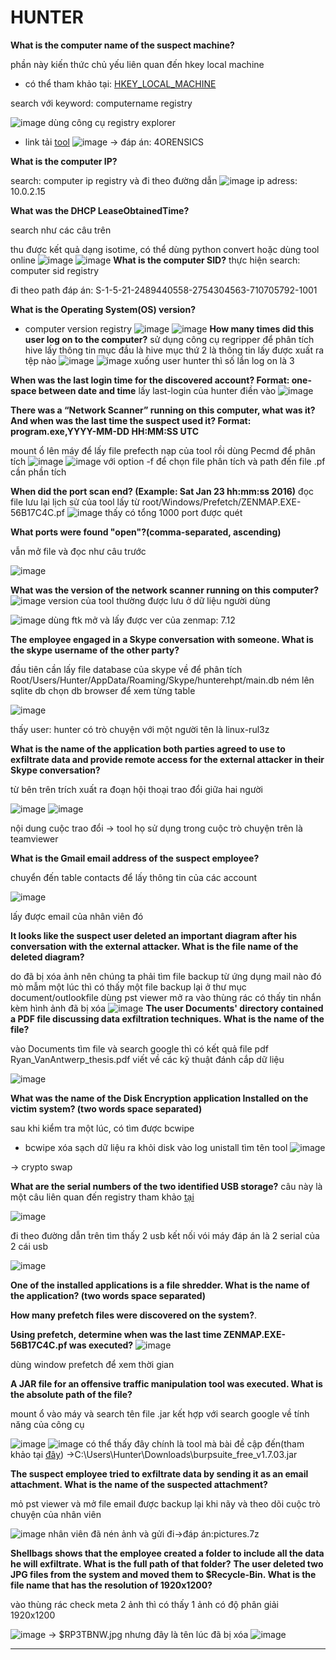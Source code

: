 # HUNTER
**What is the computer name of the suspect machine?**

phần này kiến thức chủ yếu liên quan đến hkey local machine
* có thể tham khảo tại: [HKEY_LOCAL_MACHINE](https://www.lifewire.com/hkey-local-machine-2625902)

search với keyword: computername registry

![image](https://user-images.githubusercontent.com/110059218/224646446-98b89045-7d76-4bf8-87d5-1c1a12e0c419.png)
dùng công cụ registry explorer

* link tải [tool](https://drive.google.com/file/d/19EW3ZJkz-Qac6Tt1r8suNgBOPAmGkDq1/view?usp=share_link)
![image](https://user-images.githubusercontent.com/110059218/224647405-db32fa7c-40a3-409e-8085-576be996f329.png)
-> đáp án: 4ORENSICS

**What is the computer IP?**

search: computer ip registry và đi theo đường dẫn
![image](https://user-images.githubusercontent.com/110059218/224649182-9347a8d2-8efb-4241-84f8-4a2400912f4b.png)
ip adress: 10.0.2.15

**What was the DHCP LeaseObtainedTime?**

search như các câu trên

thu được kết quả dạng isotime, có thể dùng python convert hoặc dùng tool online
![image](https://user-images.githubusercontent.com/110059218/224698308-6dd8c5b8-19a1-4a64-b9b2-9189809debff.png)
![image](https://user-images.githubusercontent.com/110059218/225620331-e107fa16-dfd3-4b68-809d-34f30d3ae779.png)
**What is the computer SID?**
thực hiện search: computer sid registry

đi theo path
đáp án: S-1-5-21-2489440558-2754304563-710705792-1001

**What is the Operating System(OS) version?**
* computer version registry
![image](https://user-images.githubusercontent.com/110059218/224754224-2b409d75-3259-4628-9ee7-4e875befaf12.png)
![image](https://user-images.githubusercontent.com/110059218/224754302-1c86c8cb-e474-43cf-98d6-cd0c2780f17c.png)
**How many times did this user log on to the computer?**
sử dụng công cụ regripper để phân tích hive lấy thông tin
mục đầu là hive mục thứ 2 là thông tin lấy được xuất ra tệp nào
![image](https://user-images.githubusercontent.com/110059218/224762692-b15cf90a-c543-4038-9677-eea99399b055.png)
![image](https://user-images.githubusercontent.com/110059218/224762750-54126572-78d8-4900-8a5f-af32b1dd7afa.png)
xuống user hunter thì số lần log on là 3

**When was the last login time for the discovered account? Format: one-space between date and time**
lấy last-login của hunter điền vào
![image](https://user-images.githubusercontent.com/110059218/224763723-4842afa0-0bd2-49c6-9fe5-1d49fbbe320e.png)

**There was a “Network Scanner” running on this computer, what was it? And when was the last time the suspect used it? Format: program.exe,YYYY-MM-DD HH:MM:SS UTC**

mount ổ lên máy để lấy file prefecth nạp của tool rồi dùng Pecmd để phân tích
![image](https://user-images.githubusercontent.com/110059218/225621414-2c0bbf8b-765a-47bc-88da-370c233dea54.png)
![image](https://user-images.githubusercontent.com/110059218/225622437-efbacf69-f290-4fa9-9e62-f4089d43bb4c.png)
với option -f để chọn file phân tích và path đến file .pf cần phần tích

**When did the port scan end? (Example: Sat Jan 23 hh:mm:ss 2016)**
đọc file lưu lại lịch sử của tool lấy từ root/Windows/Prefetch/ZENMAP.EXE-56B17C4C.pf
![image](https://user-images.githubusercontent.com/110059218/225643581-8f7558df-0f82-4ef4-a503-c46c6e9e0b13.png)
thấy có tổng 1000 port được quét

**What ports were found "open"?(comma-separated, ascending)**

vẫn mở file và đọc như câu trước 

![image](https://user-images.githubusercontent.com/110059218/225650626-61bc1d00-9856-4578-b1bc-ed4f4ac511e2.png)

**What was the version of the network scanner running on this computer?**
![image](https://user-images.githubusercontent.com/110059218/225650762-956f2972-0200-4e7c-a07e-884a6515c450.png)
version của tool thường được lưu ở dữ liệu người dùng

![image](https://user-images.githubusercontent.com/110059218/225650895-655857bb-bf7a-416a-a979-af35e1881b6f.png)
dùng ftk mở và lấy được ver của zenmap: 7.12

**The employee engaged in a Skype conversation with someone. What is the skype username of the other party?**

đầu tiên cần lấy file database của skype về để phân tích
Root/Users/Hunter/AppData/Roaming/Skype/hunterehpt/main.db
ném lên sqlite db chọn db browser để xem từng table

![image](https://user-images.githubusercontent.com/110059218/225661727-619ccae0-cc30-45b5-b0f4-aa9b17c0b0b2.png)

thấy user: hunter có trò chuyện với một người tên là linux-rul3z

**What is the name of the application both parties agreed to use to exfiltrate data and provide remote access for the external attacker in their Skype conversation?**
 
 từ bên trên trích xuất ra đoạn hội thoại trao đổi giữa hai người
 
![image](https://user-images.githubusercontent.com/110059218/225662342-65e57c48-eecd-4bfd-89df-b537b9d92b4f.png)
![image](https://user-images.githubusercontent.com/110059218/225662611-cf34c1d6-0656-471e-8fa0-d2a5c5bdd9e7.png)

nội dung cuộc trao đổi
-> tool họ sử dụng trong cuộc trò chuyện trên là teamviewer

**What is the Gmail email address of the suspect employee?**

chuyển đến table contacts để lấy thông tin của các account 

![image](https://user-images.githubusercontent.com/110059218/225664749-200797b0-9b58-44d4-a746-a6361abf57f9.png)

lấy được email của nhân viên đó

**It looks like the suspect user deleted an important diagram after his conversation with the external attacker. What is the file name of the deleted diagram?**

do đã bị xóa ảnh nên chúng ta phải tìm file backup từ ứng dụng mail nào đó
mò mẫm một lúc thì có thấy một file backup lại ở thư mục document/outlookfile
dùng pst viewer mở ra vào thùng rác có thấy tin nhắn kèm hình ảnh đã bị xóa
![image](https://user-images.githubusercontent.com/110059218/225678624-0e0d9ce2-8925-4d23-88fc-1ec37152c673.png)
**The user Documents' directory contained a PDF file discussing data exfiltration techniques. What is the name of the file?**

vào Documents tìm file và search google thì có kết quả file pdf Ryan_VanAntwerp_thesis.pdf viết về các kỹ thuật đánh cắp dữ liệu

![image](https://user-images.githubusercontent.com/110059218/225679290-8a060c55-5c3a-4693-a006-86e05c410755.png)

**What was the name of the Disk Encryption application Installed on the victim system? (two words space separated)**

sau khi kiểm tra một lúc, có tìm được bcwipe
* bcwipe xóa sạch dữ liệu ra khỏi disk
vào log unistall tìm tên tool 
![image](https://user-images.githubusercontent.com/110059218/225687787-06879332-6c6d-4eb9-86b4-2d1dd2e608e8.png)

-> crypto swap

**What are the serial numbers of the two identified USB storage?**
câu này là một câu liên quan đến registry
tham khảo [tại](https://whitehat.vn/threads/computer-forensics-trich-luc-cac-ket-noi-usb-da-gan-vao-may-tinh-cua-ban.13676/)

![image](https://user-images.githubusercontent.com/110059218/225688222-dd8ba65f-150c-4b8c-ade6-41b1f2e5ea1a.png)

đi theo đường dẫn trên tìm thấy 2 usb kết nối vói máy đáp án là 2 serial của 2 cái usb

![image](https://user-images.githubusercontent.com/110059218/225688433-d0b2b53c-90b6-4481-bc80-f07cf43ee4ef.png)

**One of the installed applications is a file shredder. What is the name of the application? (two words space separated)**

**How many prefetch files were discovered on the system?**.

**Using prefetch, determine when was the last time ZENMAP.EXE-56B17C4C.pf was executed?**
![image](https://user-images.githubusercontent.com/110059218/225945263-c7de3d7a-420a-4ac0-a793-eeeab56e85fd.png)

dùng window prefetch để xem thời gian

**A JAR file for an offensive traffic manipulation tool was executed. What is the absolute path of the file?**

mount ổ vào máy và search tên file .jar kết hợp với search google về tính năng của công cụ

![image](https://user-images.githubusercontent.com/110059218/225945518-7925f389-06d8-415e-8572-0579ef73fd37.png)
![image](https://user-images.githubusercontent.com/110059218/225945616-eb806f7a-70c3-48c9-ad3f-14189109efc0.png)
có thể thấy đây chính là tool mà bài đề cập đến(tham khảo tại [đây](https://viblo.asia/p/burp-suite-tro-thu-dac-luc-cho-tester-va-pentester-trong-kiem-tra-ung-dung-web-E375z4GWZGW))
->C:\Users\Hunter\Downloads\burpsuite_free_v1.7.03.jar

**The suspect employee tried to exfiltrate data by sending it as an email attachment. What is the name of the suspected attachment?**

mỏ pst viewer và mở file email được backup lại khi nãy và theo dõi cuộc trò chuyện của nhân viên

![image](https://user-images.githubusercontent.com/110059218/225949082-39581c03-f09f-4cd4-b663-fad8df46299b.png)
nhân viên đã nén ảnh và gửi đi->đáp án:pictures.7z

**Shellbags shows that the employee created a folder to include all the data he will exfiltrate. What is the full path of that folder?**
**The user deleted two JPG files from the system and moved them to $Recycle-Bin. What is the file name that has the resolution of 1920x1200?**

vào thùng rác check meta 2 ảnh thì có thấy 1 ảnh có độ phân giải 1920x1200

![image](https://user-images.githubusercontent.com/110059218/225954191-6fd480fa-16d8-4dca-b1ab-465eca2b5cd5.png)
-> $RP3TBNW.jpg
nhưng đây là tên lúc đã bị xóa 
![image](https://user-images.githubusercontent.com/110059218/225954936-596768ec-0102-482a-ad60-a861c8ab3a73.png)

****
